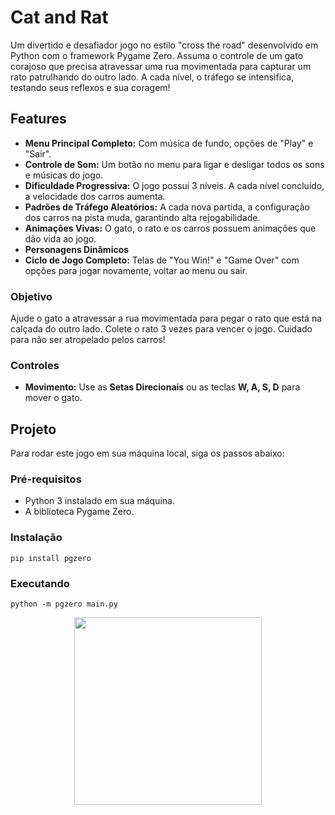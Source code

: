 # Cat and Rat

Um divertido e desafiador jogo no estilo "cross the road" desenvolvido em Python com o framework Pygame Zero. Assuma o controle de um gato corajoso que precisa atravessar uma rua movimentada para capturar um rato patrulhando do outro lado. A cada nível, o tráfego se intensifica, testando seus reflexos e sua coragem!

## Features

* **Menu Principal Completo:** Com música de fundo, opções de "Play" e "Sair".
* **Controle de Som:** Um botão no menu para ligar e desligar todos os sons e músicas do jogo.
* **Dificuldade Progressiva:** O jogo possui 3 níveis. A cada nível concluído, a velocidade dos carros aumenta.
* **Padrões de Tráfego Aleatórios:** A cada nova partida, a configuração dos carros na pista muda, garantindo alta rejogabilidade.
* **Animações Vivas:** O gato, o rato e os carros possuem animações que dão vida ao jogo.
* **Personagens Dinâmicos**
* **Ciclo de Jogo Completo:** Telas de "You Win!" e "Game Over" com opções para jogar novamente, voltar ao menu ou sair.

### Objetivo
Ajude o gato a atravessar a rua movimentada para pegar o rato que está na calçada do outro lado. Colete o rato 3 vezes para vencer o jogo. Cuidado para não ser atropelado pelos carros!

### Controles
* **Movimento:** Use as **Setas Direcionais** ou as teclas **W, A, S, D** para mover o gato.

## Projeto

Para rodar este jogo em sua máquina local, siga os passos abaixo:

### Pré-requisitos
* Python 3 instalado em sua máquina.
* A biblioteca Pygame Zero.

### Instalação
    
    pip install pgzero
    
    

### Executando
    python -m pgzero main.py

<div align="center">
<img src="https://github.com/user-attachments/assets/f2a0f891-bc13-4620-89c7-cc4f60dbbc6b" width="300px" />
</div>







